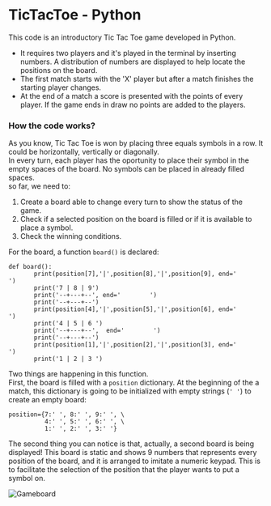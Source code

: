 # TicTacToe - Python

This code is an introductory Tic Tac Toe game developed in Python.  

+ It requires two players and it's played in the terminal by inserting numbers. A distribution of numbers are displayed to help locate the positions on the board.
+ The first match starts with the 'X' player but after a match finishes the starting player changes.  
+ At the end of a match a score is presented with the points of every player. If the game ends in draw no points are added to the players.

### How the code works?   
As you know, Tic Tac Toe is won by placing three equals symbols in a row. It could be horizontally, vertically or diagonally.   
In every turn, each player has the oportunity to place their symbol in the empty spaces of the board. No symbols can be placed in already filled spaces.    
so far, we need to:   
1. Create a board able to change every turn to show the status of the game.
2. Check if a selected position on the board is filled or if it is available to place a symbol.
3. Check the winning conditions.    

For the board, a function ``board()`` is declared:   
<pre><code>def board():    
       print(position[7],'|',position[8],'|',position[9], end='        ')   
       print('7 | 8 | 9')   
       print('--+---+--', end='        ')   
       print('--+---+--')   
       print(position[4],'|',position[5],'|',position[6], end='        ')   
       print('4 | 5 | 6 ')    
       print('--+---+--',  end='        ')    
       print('--+---+--')   
       print(position[1],'|',position[2],'|',position[3], end='        ')   
       print('1 | 2 | 3 ')</code></pre>   
       
Two things are happening in this function.  
First, the board is filled with a ``position`` dictionary. At the beginning of the a match, this dictionary is going to be initialized with empty strings (``' '``) to create an empty board:    
<pre><code>position={7:' ', 8:' ', 9:' ', \
          4:' ', 5:' ', 6:' ', \
          1:' ', 2:' ', 3:' '}</code></pre>
          
The second thing you can notice is that, actually, a second board is being displayed! This board is static and shows 9 numbers that represents every position of the board, and it is arranged to imitate a numeric keypad. This is to facilitate the selection of the position that the player wants to put a symbol on.

![Gameboard](https://user-images.githubusercontent.com/95108679/145337535-00a5683b-545f-4708-9084-0cd08cb1603b.png)
